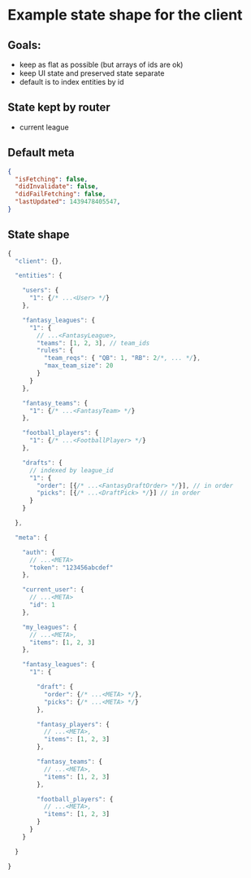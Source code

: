 # Example state shape for the client

## Goals:
 * keep as flat as possible (but arrays of ids are ok)
 * keep UI state and preserved state separate
 * default is to index entities by id

## State kept by router
 * current league

## Default meta

``` json
{
  "isFetching": false,
  "didInvalidate": false,
  "didFailFetching": false,
  "lastUpdated": 1439478405547,
}
```

## State shape

``` javascript
{
  "client": {},

  "entities": {

    "users": {
      "1": {/* ...<User> */}
    },

    "fantasy_leagues": {
      "1": {
        // ...<FantasyLeague>,
        "teams": [1, 2, 3], // team_ids
        "rules": {
          "team_reqs": { "QB": 1, "RB": 2/*, ... */},
          "max_team_size": 20
        }
      }
    },

    "fantasy_teams": {
      "1": {/* ...<FantasyTeam> */}
    },

    "football_players": {
      "1": {/* ...<FootballPlayer> */}
    },

    "drafts": {
      // indexed by league_id
      "1": {
        "order": [{/* ...<FantasyDraftOrder> */}], // in order
        "picks": [{/* ...<DraftPick> */}] // in order
      }
    }

  },

  "meta": {

    "auth": {
      // ...<META>
      "token": "123456abcdef"
    },

    "current_user": {
      // ...<META>
      "id": 1
    },

    "my_leagues": {
      // ...<META>,
      "items": [1, 2, 3]
    },

    "fantasy_leagues": {
      "1": {

        "draft": {
          "order": {/* ...<META> */},
          "picks": {/* ...<META> */}
        },

        "fantasy_players": {
          // ...<META>,
          "items": [1, 2, 3]
        },

        "fantasy_teams": {
          // ...<META>,
          "items": [1, 2, 3]
        },

        "football_players": {
          // ...<META>,
          "items": [1, 2, 3]
        }
      }
    }

  }

}
```
